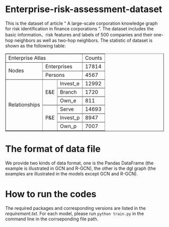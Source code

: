 # Enterprise-risk-assessment-dataset
This is the dataset of article “ A large-scale corporation knowledge graph for risk identification in finance corporations ”. The dataset includes the basic information、risk features and labels of 500 companies and their one-hop neighbors as well as two-hop neighbors. The statistic of dataset is shown as the following table:


<table  border="1" >
  <tr ><td colspan="3">Enterprise Atlas</td><td>Counts</td>
	</tr>
  <tr ><td rowspan="2">Nodes </td><td colspan="2">Enterprises</td><td >17814</td>
	</tr>
  <tr ><td colspan="2">Persons</td><td>4567</td>
	</tr>
  <tr ><td rowspan="6">Relationships</td><td rowspan="3">E&E</td><td>Invest_e</td><td>12992</td>
	</tr>
  <tr ><td>Branch</td><td>1720</td> 
	</tr>
  <tr ><td>Own_e</td><td>811</td>
	</tr>
  <tr ><td rowspan="3">P&E</td><td>Serve</td><td>14693</td>
	</tr>
  <tr ><td>Invest_p</td><td>8947</td>
	</tr>
  <tr ><td>Own_p</td><td>7007</td>
  </tr>
</table>

# The format of data file
We provide two kinds of data format, one is the Pandas DataFrame (the example is illustrated in GCN and R-GCN), the other is the dgl graph (the examples are illustrated in the models except GCN and R-GCN).


# How to run the codes
The required packages and corresponding versions are listed in the *requirement.txt*.
For each model, please run  `python train.py` in the command line in the corrseponding file path.
